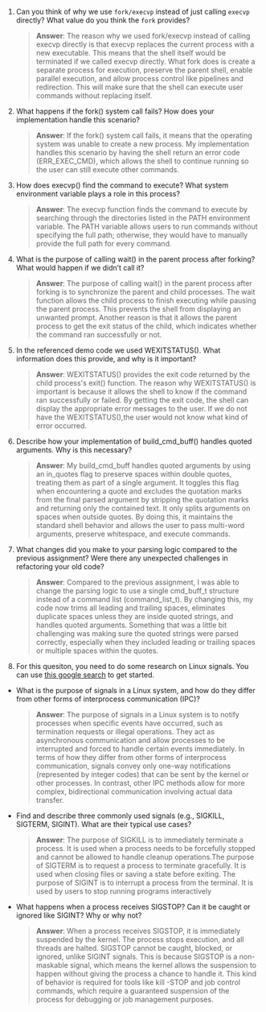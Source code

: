 1. Can you think of why we use `fork/execvp` instead of just calling `execvp` directly? What value do you think the `fork` provides?

   > **Answer**: The reason why we used fork/execvp instead of calling execvp directly is that execvp replaces the current process with a new executable. This means that the shell itself would be terminated if we called execvp directly. What fork does is create a separate process for execution, preserve the parent shell, enable parallel execution, and allow process control like pipelines and redirection. This will make sure that the shell can execute user commands without replacing itself.

2. What happens if the fork() system call fails? How does your implementation handle this scenario?

   > **Answer**: If the fork() system call fails, it means that the operating system was unable to create a new process. My implementation handles this scenario by having the shell return an error code (ERR_EXEC_CMD), which allows the shell to continue running so the user can still execute other commands.

3. How does execvp() find the command to execute? What system environment variable plays a role in this process?

   > **Answer**: The execvp function finds the command to execute by searching through the directories listed in the PATH environment variable. The PATH variable allows users to run commands without specifying the full path; otherwise, they would have to manually provide the full path for every command.

4. What is the purpose of calling wait() in the parent process after forking? What would happen if we didn’t call it?

   > **Answer**: The purpose of calling wait() in the parent process after forking is to synchronize the parent and child processes. The wait function allows the child process to finish executing while pausing the parent process. This prevents the shell from displaying an unwanted prompt. Another reason is that it allows the parent process to get the exit status of the child, which indicates whether the command ran successfully or not.

5. In the referenced demo code we used WEXITSTATUS(). What information does this provide, and why is it important?

   > **Answer**: WEXITSTATUS() provides the exit code returned by the child process's exit() function. The reason why WEXITSTATUS() is important is because it allows the shell to know if the command ran successfully or failed. By getting the exit code, the shell can display the appropriate error messages to the user. If we do not have the WEXITSTATUS(),the user would not know what kind of error occurred.

6. Describe how your implementation of build_cmd_buff() handles quoted arguments. Why is this necessary?

   > **Answer**: My build_cmd_buff handles quoted arguments by using an in_quotes flag to preserve spaces within double quotes, treating them as part of a single argument. It toggles this flag when encountering a quote and excludes the quotation marks from the final parsed argument by stripping the quotation marks and returning only the contained text. It only splits arguments on spaces when outside quotes. By doing this, it maintains the standard shell behavior and allows the user to pass multi-word arguments, preserve whitespace, and execute commands.

7. What changes did you make to your parsing logic compared to the previous assignment? Were there any unexpected challenges in refactoring your old code?

   > **Answer**: Compared to the previous assignment, I was able to change the parsing logic to use a single cmd_buff_t structure instead of a command list (command_list_t). By changing this, my code now trims all leading and trailing spaces, eliminates duplicate spaces unless they are inside quoted strings, and handles quoted arguments. Something that was a little bit challenging was making sure the quoted strings were parsed correctly, especially when they included leading or trailing spaces or multiple spaces within the quotes.

8. For this quesiton, you need to do some research on Linux signals. You can use [this google search](https://www.google.com/search?q=Linux+signals+overview+site%3Aman7.org+OR+site%3Alinux.die.net+OR+site%3Atldp.org&oq=Linux+signals+overview+site%3Aman7.org+OR+site%3Alinux.die.net+OR+site%3Atldp.org&gs_lcrp=EgZjaHJvbWUyBggAEEUYOdIBBzc2MGowajeoAgCwAgA&sourceid=chrome&ie=UTF-8) to get started.

- What is the purpose of signals in a Linux system, and how do they differ from other forms of interprocess communication (IPC)?

  > **Answer**: The purpose of signals in a Linux system is to notify processes when specific events have occurred, such as termination requests or illegal operations. They act as asynchronous communication and allow processes to be interrupted and forced to handle certain events immediately. In terms of how they differ from other forms of interprocess communication, signals convey only one-way notifications (represented by integer codes) that can be sent by the kernel or other processes. In contrast, other IPC methods allow for more complex, bidirectional communication involving actual data transfer.

- Find and describe three commonly used signals (e.g., SIGKILL, SIGTERM, SIGINT). What are their typical use cases?

  > **Answer**: The purpose of SIGKILL is to immediately terminate a process. It is used when a process needs to be forcefully stopped and cannot be allowed to handle cleanup operations.The purpose of SIGTERM is to request a process to terminate gracefully. It is used when closing files or saving a state before exiting. The purpose of SIGINT is to interrupt a process from the terminal. It is used by users to stop running programs interactively

- What happens when a process receives SIGSTOP? Can it be caught or ignored like SIGINT? Why or why not?

  > **Answer**: When a process receives SIGSTOP, it is immediately suspended by the kernel. The process stops execution, and all threads are halted. SIGSTOP cannot be caught, blocked, or ignored, unlike SIGINT signals. This is because SIGSTOP is a non-maskable signal, which means the kernel allows the suspension to happen without giving the process a chance to handle it. This kind of behavior is required for tools like kill -STOP <pid> and job control commands, which require a guaranteed suspension of the process for debugging or job management purposes.
